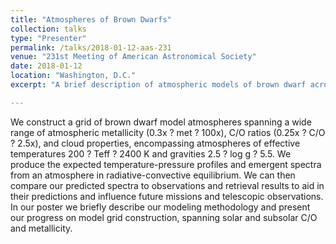 ```yaml
---
title: "Atmospheres of Brown Dwarfs"
collection: talks
type: "Presenter"
permalink: /talks/2018-01-12-aas-231
venue: "231st Meeting of American Astronomical Society"
date: 2018-01-12
location: "Washington, D.C."
excerpt: "A brief description of atmospheric models of brown dwarf across a grid of metallicities, C/O ratios, and cloud components, in a range of effective temperatures and surface gravities."

---
```

We construct a grid of brown dwarf model atmospheres spanning a wide range of atmospheric metallicity (0.3x ? met ? 100x), C/O ratios (0.25x ? C/O ? 2.5x), and cloud properties, encompassing atmospheres of effective temperatures 200 ? Teff ? 2400 K and gravities 2.5 ? log g ? 5.5. We produce the expected temperature-pressure profiles and emergent spectra from an atmosphere in radiative-convective equilibrium. We can then compare our predicted spectra to observations and retrieval results to aid in their predictions and influence future missions and telescopic observations. In our poster we briefly describe our modeling methodology and present our progress on model grid construction, spanning solar and subsolar C/O and metallicity.

